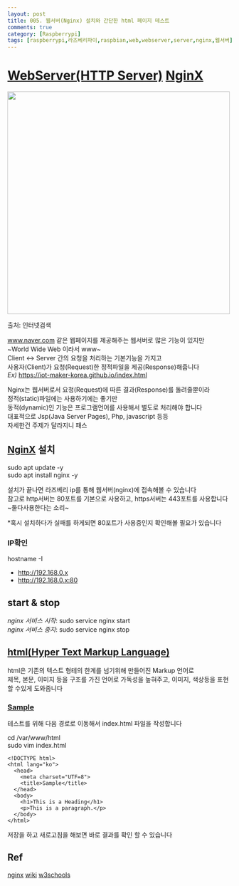 ```yaml
---
layout: post
title: 005. 웹서버(Nginx) 설치와 간단한 html 페이지 테스트
comments: true
category: [Raspberrypi]
tags: [raspberrypi,라즈베리파이,raspbian,web,webserver,server,nginx,웹서버]
---
```


# [WebServer(HTTP Server)][2] [NginX][1]

<img src="https://i2.ruliweb.com/img/19/11/13/16e64fc02c74eacb4.jpg" width="500">

출처: 인터넷검색   

www.naver.com 같은 웹페이지를 제공해주는 웹서버로 많은 기능이 있지만   
~World Wide Web 이라서 www~   
Client <-> Server 간의 요청을 처리하는 기본기능을 가지고   
사용자(Client)가 요청(Request)한 정적파일을 제공(Response)해줍니다   
_Ex)_ https://iot-maker-korea.github.io/index.html

Nginx는 웹서버로서 요청(Request)에 따른 결과(Response)를 돌려줄뿐이라   
정적(static)파일에는 사용하기에는 좋기만    
동적(dynamic)인 기능은 프로그램언어를 사용해서 별도로 처리해야 합니다   
대표적으로 Jsp(Java Server Pages), Php, javascript 등등   
자세한건 주제가 달라지니 패스   

## [NginX][1] 설치

  sudo apt update -y   
  sudo apt install nginx -y   

설치가 끝나면 라즈베리 ip를 통해 웹서버(nginx)에 접속해볼 수 있습니다   
참고로 http서버는 80포트를 기본으로 사용하고, https서버는 443포트를 사용합니다   
~둘다사용한다는 소리~   

*혹시 설치하다가 실패를 하게되면 80포트가 사용중인지 확인해볼 필요가 있습니다

### IP확인

hostname -I

* http://192.168.0.x
* http://192.168.0.x:80

## start & stop

_nginx 서비스 시작_: sudo service nginx start   
_nginx 서비스 중지_: sudo service nginx stop   

## [html(Hyper Text Markup Language)][3]

html은 기존의 텍스트 형테의 한계를 넘기위해 만들어진 Markup 언어로   
제목, 본문, 이미지 등을 구조를 가진 언어로 가독성을 높혀주고, 이미지, 색상등을 표현할 수있게 도와줍니다

### [Sample][4]

테스트를 위해 다음 경로로 이동해서 index.html 파일을 작성합니다   

cd /var/www/html   
sudo vim index.html

<pre><code>&lt;!DOCTYPE html>
&lt;html lang="ko">
  &lt;head>
    &lt;meta charset="UTF=8">
    &lt;title>Sample&lt;/title>
  &lt;/head>
  &lt;body>
    &lt;h1>This is a Heading&lt;/h1>
    &lt;p>This is a paragraph.&lt;/p>
  &lt;/body>
&lt;/html></code></pre>

저장을 하고 새로고침을 해보면 바로 결과를 확인 할 수 있습니다

## Ref

[nginx][1]
[wiki][2]
[w3schools][3]


[1]: https://www.nginx.com/
[2]: https://ko.wikipedia.org/wiki/%EC%9B%94%EB%93%9C_%EC%99%80%EC%9D%B4%EB%93%9C_%EC%9B%B9
[3]: https://ko.wikipedia.org/wiki/HTML
[4]: https://www.w3schools.com/
